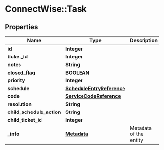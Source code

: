 # ConnectWise::Task

## Properties
Name | Type | Description | Notes
------------ | ------------- | ------------- | -------------
**id** | **Integer** |  | [optional] 
**ticket_id** | **Integer** |  | [optional] 
**notes** | **String** |  | [optional] 
**closed_flag** | **BOOLEAN** |  | [optional] 
**priority** | **Integer** |  | [optional] 
**schedule** | [**ScheduleEntryReference**](ScheduleEntryReference.md) |  | [optional] 
**code** | [**ServiceCodeReference**](ServiceCodeReference.md) |  | [optional] 
**resolution** | **String** |  | [optional] 
**child_schedule_action** | **String** |  | [optional] 
**child_ticket_id** | **Integer** |  | [optional] 
**_info** | [**Metadata**](Metadata.md) | Metadata of the entity | [optional] 


